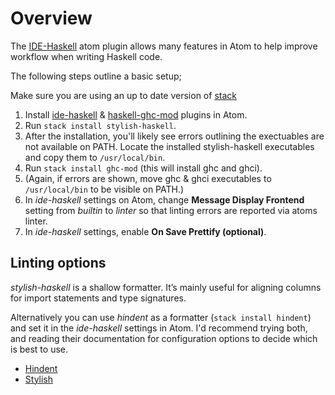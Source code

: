 # Overview

The [IDE-Haskell](https://atom.io/packages/ide-haskell) atom plugin allows many features in Atom to help improve workflow
when writing Haskell code.

The following steps outline a basic setup; 

Make sure you are using an up to date version of [stack](https://docs.haskellstack.org/en/stable/README/)

1. Install [ide-haskell](https://atom.io/packages/ide-haskell) & [haskell-ghc-mod](https://github.com/DanielG/ghc-mod) plugins in Atom.
2. Run `stack install stylish-haskell`.
3. After the installation, you'll likely see errors outlining the exectuables are not available on PATH. Locate the installed stylish-haskell executables and copy them to `/usr/local/bin`.
4. Run `stack install ghc-mod` (this will install ghc and ghci).
5. (Again, if errors are shown, move ghc & ghci executables to `/usr/local/bin` to be visible on PATH.)
6. In *ide-haskell* settings on Atom, change **Message Display Frontend** setting from *builtin* to *linter* so that linting errors are reported via atoms linter.
7. In *ide-haskell* settings, enable **On Save Prettify (optional)**.

## Linting options

*stylish-haskell* is a shallow formatter. It’s mainly useful for aligning columns for import statements and type signatures.

Alternatively you can use *hindent* as a formatter (`stack install hindent`) and set it in the *ide-haskell* settings in Atom. 
I'd recommend trying both, and reading their documentation for configuration options to decide which is best to use.
- [Hindent](https://github.com/commercialhaskell/hindent)
- [Stylish](https://github.com/jaspervdj/stylish-haskell)
